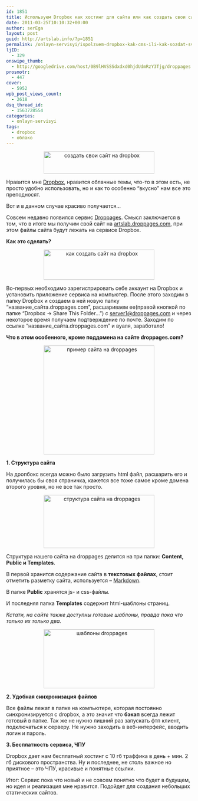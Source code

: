 ```yaml
---
id: 1851
title: Используем Dropbox как хостинг для сайта или как создать свои сайт на Dropbox
date: 2011-03-25T10:10:32+00:00
author: serEga
layout: post
guid: http://artslab.info/?p=1851
permalink: /onlayn-servisyi/ispolzuem-dropbox-kak-cms-ili-kak-sozdat-svoi-sajt-na-dropbox/
ljID:
  - 329
onswipe_thumb:
  - http://googledrive.com/host/0B9lHVSSSdxdxd0hjdUdmRzY3Tjg/droppages.jpg
prosmotr:
  - 447
cover:
  - 5952
wpb_post_views_count:
  - 2618
dsq_thread_id:
  - 1563728554
categories:
  - onlayn-servisyi
tags:
  - dropbox
  - облако
---
```

<center>
  <a href="http://artslab.info/wp-content/uploads/droppages.jpg"><img src="http://artslab.info/wp-content/uploads/droppages-300x60.jpg" alt="создать свои сайт на dropbox" title="droppages" width="300" height="60" class="alignnone size-medium wp-image-1852" /></a>
</center>

Нравится мне [Dropbox](http://db.tt/RYea5eSO), нравится облачные темы, что-то в этом есть, не просто удобно использовать, но и как то особенно &#8220;вкусно&#8221; нам все это преподносят.

Вот и в данном случае красиво получается&#8230;

Совсем недавно появился сервис [Droppages](http://droppages.com). Смысл заключается в том, что в итоге мы получим свой сайт на [artslab.droppages.com](http://artslab.droppages.com), при этом файлы сайта будут лежать на сервисе Dropbox.

<!--more-->

**Как это сделать?**

<center>
  <a href="http://artslab.info/wp-content/uploads/kak_nachat.jpg"><img src="http://artslab.info/wp-content/uploads/kak_nachat-300x82.jpg" alt="как создать сайт на dropbox" title="kak_nachat" width="300" height="82" class="alignnone size-medium wp-image-1853" srcset="http://googledrive.com/host/0B9lHVSSSdxdxd0hjdUdmRzY3Tjg/kak_nachat-300x82.jpg 300w, http://googledrive.com/host/0B9lHVSSSdxdxd0hjdUdmRzY3Tjg/kak_nachat-1024x282.jpg 1024w, http://googledrive.com/host/0B9lHVSSSdxdxd0hjdUdmRzY3Tjg/kak_nachat.jpg 1153w" sizes="(max-width: 300px) 100vw, 300px" /></a>
</center>

Во-первых необходимо зарегистрировать себе аккаунт на Dropbox и установить приложение сервиса на компьютер. После этого заходим в папку Dropbox и создаем в ней новую папку &#8220;название\_сайта.droppages.com&#8221;, расшариваем ее(правой кнопкой по папке &#8220;Dropbox -> Share This Folder&#8230;&#8221;) с server1@droppages.com и через некоторое время получаем подтверждение по почте. Заходим по ссылке &#8220;название\_сайта.droppages.com&#8221; и вуаля, заработало!

**Что в этом особенного, кроме поддомена на сайте droppages.com?**

<center>
  <a href="http://artslab.info/wp-content/uploads/artslab_droppages.jpg"><img src="http://artslab.info/wp-content/uploads/artslab_droppages-300x295.jpg" alt="пример сайта на droppages" title="artslab_droppages" width="300" height="295" class="alignnone size-medium wp-image-1860" srcset="http://googledrive.com/host/0B9lHVSSSdxdxd0hjdUdmRzY3Tjg/artslab_droppages-300x295.jpg 300w, http://googledrive.com/host/0B9lHVSSSdxdxd0hjdUdmRzY3Tjg/artslab_droppages.jpg 809w" sizes="(max-width: 300px) 100vw, 300px" /></a>
</center>

**1. Структура сайта**

На дропбокс всегда можно было загрузить html файл, расшарить его и получилась бы своя страничка, кажется все тоже самое кроме домена второго уровня, но не все так просто.



<center>
  <a href="http://artslab.info/wp-content/uploads/droppages_box.jpg"><img src="http://artslab.info/wp-content/uploads/droppages_box-300x144.jpg" alt="структура сайта на droppages" title="droppages_box" width="300" height="144" class="alignnone size-medium wp-image-1855" srcset="http://googledrive.com/host/0B9lHVSSSdxdxd0hjdUdmRzY3Tjg/droppages_box-300x144.jpg 300w, http://googledrive.com/host/0B9lHVSSSdxdxd0hjdUdmRzY3Tjg/droppages_box.jpg 429w" sizes="(max-width: 300px) 100vw, 300px" /></a>
</center>



Структура нашего сайта на droppages делится на три папки: **Content, Public и Templates**.

В первой хранится содержание сайта в **текстовых файлах**, стоит отметить разметку сайта, используется &#8211; [Markdown](http://ru.wikipedia.org/wiki/Markdown).

В папке **Public** хранятся js- и css-файлы.

И последняя папка **Templates** cодержит html-шаблоны страниц.

_Кстати, на сайте также доступны готовые шаблоны, правда пока что только их только два._

<center>
  <a href="http://artslab.info/wp-content/uploads/droppage_themes.jpg"><img src="http://artslab.info/wp-content/uploads/droppage_themes-300x160.jpg" alt="шаблоны droppages" title="droppage_themes" width="300" height="160" class="alignnone size-medium wp-image-1854" srcset="http://googledrive.com/host/0B9lHVSSSdxdxd0hjdUdmRzY3Tjg/droppage_themes-300x160.jpg 300w, http://googledrive.com/host/0B9lHVSSSdxdxd0hjdUdmRzY3Tjg/droppage_themes.jpg 718w" sizes="(max-width: 300px) 100vw, 300px" /></a>
</center>

**2. Удобная синхронизация файлов**

Все файлы лежат в папке на компьютере, которая постоянно синхронизируется с dropbox, а это значит что **бэкап** всегда лежит готовый в папке. Так же не нужно лишний раз запускать фтп клиент, подключаться к серверу. Не нужно заходить в веб-интерфейс, вводить логин и пароль.

**3. Бесплатность сервиса, ЧПУ**

Dropbox дает нам бесплатный хостинг c 10 гб траффика в день + мин. 2 гб дискового пространства. Ну и последнее, не столь важное но приятное &#8211; это ЧПУ, красивые и понятные ссылки.

Итог: Сервис пока что новый и не совсем понятно что будет в будущем, но идея и реализация мне нравится. Подойдет для создания небольших статических сайтов.